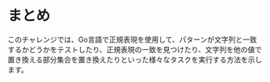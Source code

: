 # まとめ

このチャレンジでは、Go言語で正規表現を使用して、パターンが文字列と一致するかどうかをテストしたり、正規表現の一致を見つけたり、文字列を他の値で置き換える部分集合を置き換えたりといった様々なタスクを実行する方法を示します。
